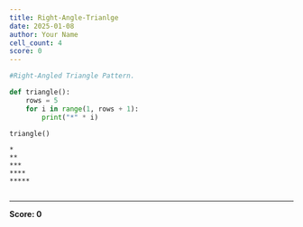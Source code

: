 ```yaml
---
title: Right-Angle-Trianlge
date: 2025-01-08
author: Your Name
cell_count: 4
score: 0
---
```


```python
#Right-Angled Triangle Pattern.
```


```python
def triangle():
    rows = 5
    for i in range(1, rows + 1):
        print("*" * i)
```


```python
triangle()
```

    *
    **
    ***
    ****
    *****



```python

```


---
**Score: 0**
